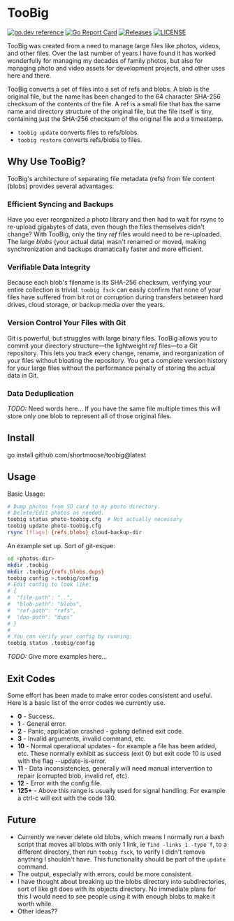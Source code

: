 # TooBig

[![go.dev reference](https://img.shields.io/badge/go.dev-reference-007d9c?logo=go&logoColor=white)](https://pkg.go.dev/github.com/shortmoose/toobig)
[![Go Report Card](https://goreportcard.com/badge/shortmoose/toobig)](https://goreportcard.com/report/shortmoose/toobig)
[![Releases](https://img.shields.io/github/release-pre/shortmoose/toobig.svg?sort=semver)](https://github.com/shortmoose/toobig/releases)
[![LICENSE](https://img.shields.io/github/license/shortmoose/toobig.svg)](https://github.com/shortmoose/toobig/blob/master/LICENSE)

TooBig was created from a need to manage large files like photos, videos, and
other files. Over the last number of years I have found it has worked
wonderfully for managing my decades of family photos, but also for managing
photo and video assets for development projects, and other uses here and there.

TooBig converts a set of files into a set of refs and blobs. A blob is the
original file, but the name has been changed to the 64 character SHA-256
checksum of the contents of the file. A ref is a small file that has the same
name and directory structure of the original file, but the file itself is tiny,
containing just the SHA-256 checksum of the original file and a timestamp.

- `toobig update` converts files to refs/blobs.
- `toobig restore` converts refs/blobs to files.


## Why Use TooBig?

TooBig's architecture of separating file metadata (refs) from file content
(blobs) provides several advantages:

### Efficient Syncing and Backups

Have you ever reorganized a photo library and then had to wait for rsync to
re-upload gigabytes of data, even though the files themselves didn't change?
With TooBig, only the tiny *ref* files would need to be re-uploaded. The large
*blobs* (your actual data) wasn't renamed or moved, making synchronization and
backups dramatically faster and more efficient.

### Verifiable Data Integrity

Because each blob's filename is its SHA-256 checksum, verifying your entire
collection is trivial. `toobig fsck` can easily confirm that none of your files
have suffered from bit rot or corruption during transfers between hard drives,
cloud storage, or backup media over the years.

### Version Control Your Files with Git

Git is powerful, but struggles with large binary files. TooBig allows you to
commit your directory structure—the lightweight *ref* files—to a Git
repository. This lets you track every change, rename, and reorganization of
your files without bloating the repository. You get a complete version history
for your large files without the performance penalty of storing the actual
data in Git.

### Data Deduplication

*TODO:* Need words here... If you have the same file multiple times this will
store only one blob to represent all of those original files.


## Install

go install github.com/shortmoose/toobig@latest


## Usage

Basic Usage:

```bash
# Dump photos from SD card to my photo directory.
# Delete/Edit photos as needed.
toobig status photo-toobig.cfg  # Not actually necessary
toobig update photo-toobig.cfg
rsync [flags] {refs,blobs} cloud-backup-dir
```

An example set up. Sort of git-esque:

```bash
cd <photos-dir>
mkdir .toobig
mkdir .toobig/{refs,blobs,dups}
toobig config >.toobig/config
# Edit config to look like:
# {
#  "file-path": "..",
#  "blob-path": "blobs",
#  "ref-path": "refs",
#  "dup-path": "dups"
# }
#
# You can verify your config by running:
toobig status .toobig/config
```

*TODO:* Give more examples here...


## Exit Codes

Some effort has been made to make error codes consistent and useful. Here is a
basic list of the error codes we currently use.

- **0** - Success.
- **1** - General error.
- **2** - Panic, application crashed - golang defined exit code.
- **3** - Invalid arguments, invalid command, etc.
- **10** - Normal operational updates - for example a file has been added, etc.
  These normally exhibit as success (exit 0) but exit code 10 is used with the
  flag --update-is-error.
- **11** - Data inconsistencies, generally will need manual intervention to
  repair (corrupted blob, invalid ref, etc).
- **12** - Error with the config file.
- **125+** - Above this range is usually used for signal handling. For example
  a ctrl-c will exit with the code 130.


## Future

- Currently we never delete old blobs, which means I normally run a bash script
  that moves all blobs with only 1 link, ie `find -links 1 -type f`, to a
  different directory, then run `toobig fsck`, to verify I didn't remove
  anything I shouldn't have. This functionality should be part of the `update`
  command.
- The output, especially with errors, could be more consistent.
- I have thought about breaking up the blobs directory into subdirectories,
  sort of like git does with its objects directory. No immediate plans for this
  I would need to see people using it with enough blobs to make it worth while.
- Other ideas??
